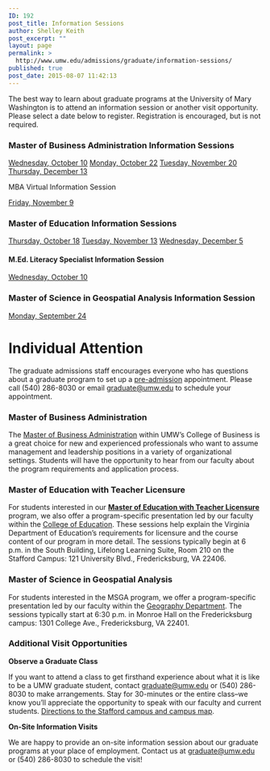 ```yaml
---
ID: 192
post_title: Information Sessions
author: Shelley Keith
post_excerpt: ""
layout: page
permalink: >
  http://www.umw.edu/admissions/graduate/information-sessions/
published: true
post_date: 2015-08-07 11:42:13
---
```

The best way to learn about graduate programs at the University of Mary Washington is to attend an information session or another visit opportunity. Please select a date below to register. Registration is encouraged, but is not required.
<h3>Master of Business Administration Information Sessions</h3>
<a href="https://umw.askadmissions.net/Portal/EI/ViewDetails?gid=623577a925baa0723049eb8c7094485ac2ca6c">Wednesday, October 10</a>
<a href="https://umw.askadmissions.net/Portal/EI/ViewDetails?gid=62357764fde54c31e84560aa73512171b7000f">Monday, October 22</a>
<a href="https://umw.askadmissions.net/Portal/EI/ViewDetails?gid=623577e3f892b24bc94243944fea5f446d7de1">Tuesday, November 20</a>
<a href="https://umw.askadmissions.net/Portal/EI/ViewDetails?gid=623577d772fcbef2694badb7b0fb9bf68bebf9">Thursday, December 13</a>

MBA Virtual Information Session

<a href="https://umw.askadmissions.net/Portal/EI/ViewDetails?gid=6235771f5783e411764ae4a5c41a4efd86dad1">Friday, November 9</a>
<h3>Master of Education Information Sessions</h3>
<a href="https://umw.askadmissions.net/Portal/EI/ViewDetails?gid=623577d3df138888a14aaa8c6bfe379d78c789">Thursday, October 18</a>
<a href="https://umw.askadmissions.net/Portal/EI/ViewDetails?gid=623577f639799490374e428c7108e66255f8c1">Tuesday, November 13</a>
<a href="https://umw.askadmissions.net/Portal/EI/ViewDetails?gid=623577d59341a30c944c70a417575f61fc5b98">Wednesday, December 5</a>
<h4>M.Ed. Literacy Specialist Information Session</h4>
<a href="https://umw.askadmissions.net/Portal/EI/ViewDetails?gid=623577596f69019165447580402aa2e8d99e9e">Wednesday, October 10</a>
<h3>Master of Science in Geospatial Analysis Information Session</h3>
<a href="https://umw.askadmissions.net/Portal/EI/ViewDetails?gid=62357759ce12631ce940ed95924badde0816a9">Monday, September 24</a>
<h1>Individual Attention</h1>
The graduate admissions staff encourages everyone who has questions about a graduate program to set up a <a href="http://www.umw.edu/admissions/graduate/advising/">pre-admission</a> appointment. Please call (540) 286-8030 or email <a href="mailto:graduate@umw.edu">graduate@umw.edu</a> to schedule your appointment.
<h3>Master of Business Administration</h3>
The <a href="http://www.umw.edu/admissions/graduate/degrees/mba/">Master of Business Administration</a> within UMW’s College of Business is a great choice for new and experienced professionals who want to assume management and leadership positions in a variety of organizational settings. Students will have the opportunity to hear from our faculty about the program requirements and application process.
<h3>Master of Education with Teacher Licensure</h3>
For students interested in our <a href="http://www.umw.edu/admissions/graduate/degrees/med-teacher-licensure/"><strong>Master of Education with Teacher Licensure</strong></a> program, we also offer a program-specific presentation led by our faculty within the <a href="http://education.umw.edu">College of Education</a>. These sessions help explain the Virginia Department of Education’s requirements for licensure and the course content of our program in more detail. The sessions typically begin at 6 p.m. in the South Building, Lifelong Learning Suite, Room 210 on the Stafford Campus: 121 University Blvd., Fredericksburg, VA 22406.
<h3>Master of Science in Geospatial Analysis</h3>
For students interested in the MSGA program, we offer a program-specific presentation led by our faculty within the <a href="http://cas.umw.edu/geography/">Geography Department</a>. The sessions typically start at 6:30 p.m. in Monroe Hall on the Fredericksburg campus: 1301 College Ave., Fredericksburg, VA 22401.
<h3>Additional Visit Opportunities</h3>
<strong>Observe a Graduate Class</strong>

If you want to attend a class to get firsthand experience about what it is like to be a UMW graduate student, contact <a href="mailto:graduate@umw.edu">graduate@umw.edu</a> or (540) 286-8030 to make arrangements. Stay for 30-minutes or the entire class–we know you’ll appreciate the opportunity to speak with our faculty and current students. <a href="http://www.umw.edu/visitors/stafford-campus/">Directions to the Stafford campus and campus map</a>.

<strong>On-Site Information Visits</strong>

We are happy to provide an on-site information session about our graduate programs at your place of employment. Contact us at <a href="mailto:graduate@umw.edu">graduate@umw.edu</a> or (540) 286-8030 to schedule the visit!